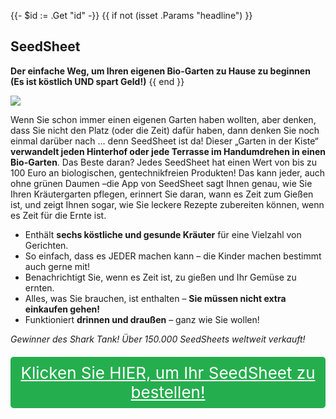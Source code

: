 {{- $id := .Get "id" -}}
{{ if not (isset .Params "headline") }}
## SeedSheet

**Der einfache Weg, um Ihren eigenen Bio-Garten zu Hause zu beginnen (Es ist köstlich UND spart Geld!)**
{{ end }}

[![](/list/seed-sheet-title.jpg)](https://t.gadgetadvisers.com/click/{{$id}})

Wenn Sie schon immer einen eigenen Garten haben wollten, aber denken, dass Sie nicht den Platz (oder die Zeit) dafür haben, dann denken Sie noch einmal darüber nach ... denn SeedSheet ist da! Dieser „Garten in der Kiste“ **verwandelt jeden Hinterhof oder jede Terrasse im Handumdrehen in einen Bio-Garten**. Das Beste daran? Jedes SeedSheet hat einen Wert von bis zu 100 Euro an biologischen, gentechnikfreien Produkten! Das kann jeder, auch ohne grünen Daumen –die App von SeedSheet sagt Ihnen genau, wie Sie Ihren Kräutergarten pflegen, erinnert Sie daran, wann es Zeit zum Gießen ist, und zeigt Ihnen sogar, wie Sie leckere Rezepte zubereiten können, wenn es Zeit für die Ernte ist.

- Enthält **sechs köstliche und gesunde Kräuter** für eine Vielzahl von Gerichten.
- So einfach, dass es JEDER machen kann – die Kinder machen bestimmt auch gerne mit!
- Benachrichtigt Sie, wenn es Zeit ist, zu gießen und Ihr Gemüse zu ernten.
- Alles, was Sie brauchen, ist enthalten – **Sie müssen nicht extra einkaufen gehen!**
- Funktioniert **drinnen und draußen** – ganz wie Sie wollen!

*Gewinner des Shark Tank! Über 150.000 SeedSheets weltweit verkauft!*

<a href="(https://t.gadgetadvisers.com/click/{{$id}})" style="color: white;">
   <div style="text-align:center;background-color:#25ae4e;margin-bottom:20px;margin-top:20px;width: 100%;-webkit-border-radius: 5px;">
      <div style="color: white; padding: 10px;font-size: 26px;">
      	Klicken Sie HIER, um Ihr SeedSheet zu bestellen!
      </div>
   </div>
</a>